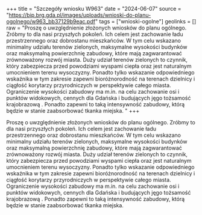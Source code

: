 +++
title = "Szczegóły wniosku W963"
date = "2024-06-07"
source = "https://bip.brg.gda.pl/images/uploads/wnioski-do-planu-ogolnego/w963_bb37129b9eac.pdf"
tags = ["wnioski-ogolne"]
geolinks = []
raw = "Proszę o uwzględnienie złożonych wniosków do planu ogólnego. Zróbmy to dla nasi przyszłych pokoleń. Ich celem jest zachowanie ładu przestrzennego oraz dobrostanu mieszkańców. W tym celu wskazano minimalny udziału terenów zielonych, maksymalne wysokości budynków oraz maksymalną powierzchnię zabudowy, które mają zagwarantować zrównoważony rozwój miasta. Duży udział terenów zielonych to czynnik, który zabezpiecza przed powodziami  wyspami ciepła oraz jest naturalnym umocnieniem terenu wysoczyzny. Ponadto tylko wskazanie odpowiedniego wskaźnika w tym zakresie zapewni bioróżnorodność na terenach dzielnicy i ciągłość korytarzy przyrodniczych w perspektywie całego miasta. Ograniczenie wysokości zabudowy ma m.in. na celu zachowanie osi i punktów widokowych, cennych dla Gdańska i budujących jęgo tożsamość krajobrazową . Ponadto zapewni to taką intensywność zabudowy, którą będzie w stanie zaabsorbować tkanka miejska. "
+++

Proszę o uwzględnienie złożonych wniosków do planu ogólnego. Zróbmy to dla nasi
przyszłych pokoleń. Ich celem jest zachowanie ładu przestrzennego oraz dobrostanu
mieszkańców. W tym celu wskazano minimalny udziału terenów zielonych, maksymalne
wysokości budynków oraz maksymalną powierzchnię zabudowy, które mają zagwarantować
zrównoważony rozwój miasta. Duży udział terenów zielonych to czynnik, który zabezpiecza
przed powodziami  wyspami ciepła oraz jest naturalnym umocnieniem terenu wysoczyzny.
Ponadto tylko wskazanie odpowiedniego wskaźnika w tym zakresie zapewni bioróżnorodność na
terenach dzielnicy i ciągłość korytarzy przyrodniczych w perspektywie całego miasta.
Ograniczenie wysokości zabudowy ma m.in. na celu zachowanie osi i punktów widokowych,
cennych dla Gdańska i budujących jęgo tożsamość krajobrazową . Ponadto zapewni to taką
intensywność zabudowy, którą będzie w stanie zaabsorbować tkanka miejska.



